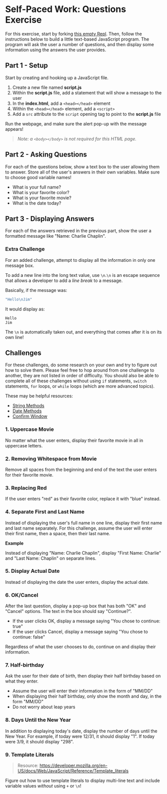 # Self-Paced Work: Questions Exercise
For this exercise, start by forking [this empty Repl](https://replit.com/@HylandOutreach/EmptyWeb). Then, follow the instructions below to build a little text-based JavaScript program. The program will ask the user a number of questions, and then display some information using the answers the user provides.

## Part 1 - Setup
Start by creating and hooking up a JavaScript file.

1. Create a new file named **script.js**
1. Within the **script.js** file, add a statement that will show a message to the user
1. In the **index.html**, add a `<head></head>` element
1. Within the `<head></head>` element, add a `<script>`
1. Add a `src` attribute to the `script` opening tag to point to the **script.js** file

Run the webpage, and make sure the alert pop-up with the message appears!

>_Note: a `<body></body>` is not required for this HTML page._

## Part 2 - Asking Questions
For each of the questions below, show a text box to the user allowing them to answer. Store all of the user's answers in their own variables. Make sure to choose good variable names!

- What is your full name?
- What is your favorite color?
- What is your favorite movie?
- What is the date today?

## Part 3 - Displaying Answers
For each of the answers retrieved in the previous part, show the user a formatted message like "Name: Charlie Chaplin".

### Extra Challenge
For an added challenge, attempt to display all the information in only one message box.

To add a new line into the long text value, use `\n`.`\n` is an escape sequence that allows a developer to add a _line break_ to a message.

Basically, if the message was:
```js
"Hello\nJim"
```

It would display as:
```
Hello
Jim
```

The `\n` is automatically taken out, and everything that comes after it is on its own line!

## Challenges
For these challenges, do some research on your own and try to figure out how to solve them. Please feel free to hop around from one challenge to another, they are not listed in order of difficulty. You should also be able to complete all of these challenges without using `if` statements, `switch` statements, `for` loops, or `while` loops (which are more advanced topics).

These may be helpful resources:

- [String Methods](https://www.w3schools.com/js/js_string_methods.asp)
- [Date Methods](https://www.w3schools.com/js/js_date_methods.asp)
- [Confirm Window](https://www.w3schools.com/jsref/met_win_confirm.asp)

### 1. Uppercase Movie
No matter what the user enters, display their favorite movie in all in uppercase letters.

### 2. Removing Whitespace from Movie
Remove all spaces from the beginning and end of the text the user enters for their favorite movie.

### 3. Replacing Red
If the user enters "red" as their favorite color, replace it with "blue" instead.

### 4. Separate First and Last Name
Instead of displaying the user's full name in one line, display their first name and last name separately. For this challenge, assume the user will enter their first name, then a space, then their last name.

**Example**

Instead of displaying "Name: Charlie Chaplin", display "First Name: Charlie" and "Last Name: Chaplin" on separate lines.

### 5. Display Actual Date
Instead of displaying the date the user enters, display the actual date.

### 6. OK/Cancel
After the last question, display a pop-up box that has both "OK" and "Cancel" options. The text in the box should say "Continue?".

- If the user clicks OK, display a message saying "You chose to continue: true"
- If the user clicks Cancel, display a message saying "You chose to continue: false"

Regardless of what the user chooses to do, continue on and display their information.

### 7. Half-birthday
Ask the user for their date of birth, then display their half birthday based on what they enter.
- Assume the user will enter their information in the form of "MM/DD"
- When displaying their half birthday, only show the month and day, in the form "MM/DD"
- Do not worry about leap years

### 8. Days Until the New Year
In addition to displaying today's date, display the number of days until the New Year. For example, if today were 12/31, it should display "1". If today were 3/9, it should display "298".

### 9. Template Literals
>Resource: https://developer.mozilla.org/en-US/docs/Web/JavaScript/Reference/Template_literals

Figure out how to use template literals to display multi-line text and include variable values _without_ using `+` or `\n`!
